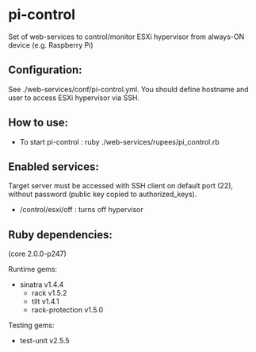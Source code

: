 pi-control
==========

Set of web-services to control/monitor ESXi hypervisor from always-ON device (e.g. Raspberry Pi)


Configuration:
--------------
See ./web-services/conf/pi-control.yml.
You should define hostname and user to access ESXi hypervisor via SSH.


How to use:
-----------
- To start pi-control : ruby ./web-services/rupees/pi_control.rb


Enabled services:
-----------------
Target server must be accessed with SSH client on default port (22), without password (public key copied to authorized_keys).
- /control/esxi/off : turns off hypervisor


Ruby dependencies:
------------------
(core 2.0.0-p247)

Runtime gems:
- sinatra v1.4.4
  - rack v1.5.2
  - tilt v1.4.1
  - rack-protection v1.5.0

Testing gems:
- test-unit v2.5.5